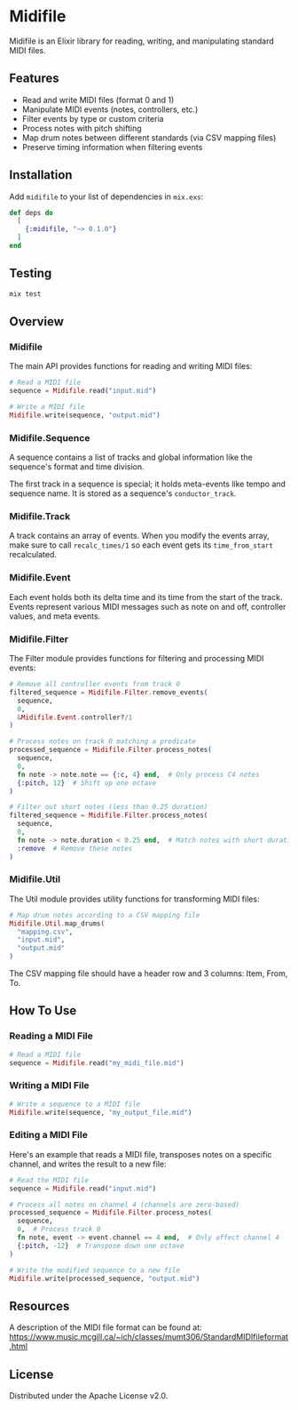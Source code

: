 # Midifile

Midifile is an Elixir library for reading, writing, and manipulating standard MIDI files.

## Features

- Read and write MIDI files (format 0 and 1)
- Manipulate MIDI events (notes, controllers, etc.)
- Filter events by type or custom criteria
- Process notes with pitch shifting
- Map drum notes between different standards (via CSV mapping files)
- Preserve timing information when filtering events

## Installation

Add `midifile` to your list of dependencies in `mix.exs`:

```elixir
def deps do
  [
    {:midifile, "~> 0.1.0"}
  ]
end
```

## Testing

```bash
mix test
```

## Overview

### Midifile

The main API provides functions for reading and writing MIDI files:

```elixir
# Read a MIDI file
sequence = Midifile.read("input.mid")

# Write a MIDI file
Midifile.write(sequence, "output.mid")
```

### Midifile.Sequence

A sequence contains a list of tracks and global information like the sequence's format and time division.

The first track in a sequence is special; it holds meta-events like tempo and sequence name. It is stored as a sequence's `conductor_track`.

### Midifile.Track

A track contains an array of events. When you modify the events array, make sure to call `recalc_times/1` so each event gets its `time_from_start` recalculated.

### Midifile.Event

Each event holds both its delta time and its time from the start of the track. Events represent various MIDI messages such as note on and off, controller values, and meta events.

### Midifile.Filter

The Filter module provides functions for filtering and processing MIDI events:

```elixir
# Remove all controller events from track 0
filtered_sequence = Midifile.Filter.remove_events(
  sequence, 
  0, 
  &Midifile.Event.controller?/1
)

# Process notes on track 0 matching a predicate
processed_sequence = Midifile.Filter.process_notes(
  sequence,
  0,
  fn note -> note.note == {:c, 4} end,  # Only process C4 notes
  {:pitch, 12}  # Shift up one octave
)

# Filter out short notes (less than 0.25 duration)
filtered_sequence = Midifile.Filter.process_notes(
  sequence,
  0,
  fn note -> note.duration < 0.25 end,  # Match notes with short duration
  :remove  # Remove these notes
)
```

### Midifile.Util

The Util module provides utility functions for transforming MIDI files:

```elixir
# Map drum notes according to a CSV mapping file
Midifile.Util.map_drums(
  "mapping.csv",
  "input.mid",
  "output.mid"
)
```

The CSV mapping file should have a header row and 3 columns: Item, From, To.

## How To Use

### Reading a MIDI File

```elixir
# Read a MIDI file
sequence = Midifile.read("my_midi_file.mid")
```

### Writing a MIDI File

```elixir
# Write a sequence to a MIDI file
Midifile.write(sequence, "my_output_file.mid")
```

### Editing a MIDI File

Here's an example that reads a MIDI file, transposes notes on a specific channel, and writes the result to a new file:

```elixir
# Read the MIDI file
sequence = Midifile.read("input.mid")

# Process all notes on channel 4 (channels are zero-based)
processed_sequence = Midifile.Filter.process_notes(
  sequence,
  0,  # Process track 0
  fn note, event -> event.channel == 4 end,  # Only affect channel 4
  {:pitch, -12}  # Transpose down one octave
)

# Write the modified sequence to a new file
Midifile.write(processed_sequence, "output.mid")
```

## Resources

A description of the MIDI file format can be found at:
https://www.music.mcgill.ca/~ich/classes/mumt306/StandardMIDIfileformat.html

## License

Distributed under the Apache License v2.0.
